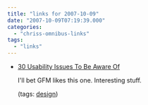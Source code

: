 ```yaml
---
title: "links for 2007-10-09"
date: "2007-10-09T07:19:39.000"
categories: 
  - "chriss-omnibus-links"
tags: 
  - "links"
---
```


- [30 Usability Issues To Be Aware Of](http://www.smashingmagazine.com/2007/10/09/30-usability-issues-to-be-aware-of/)
    
    I'll bet GFM likes this one. Interesting stuff.
    
    (tags: [design](http://del.icio.us/hubbsc/design))
